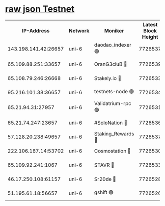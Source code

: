 [raw json Testnet](https://rpc-check.junot.stavr.tech/junot/rpc-junot-result.json)
=


<table><tr><th>IP-Address</th><th>Network</th><th>Moniker</th><th>Latest Block Height</th><th>Earliest Block Height</th><th>Catching Up</th><th>Tx Index</th><th>Voting Power</th><th>Scan Time</th></tr><tr><td>143.198.141.42:26657</td><td>uni-6</td><td>daodao_indexer 🟢</td><td>7726537</td><td>1</td><td>False</td><td>off</td><td>0</td><td>2024-02-06T02:42:52.658596727UTC</td></tr><tr><td>65.109.88.251:33657</td><td>uni-6</td><td>OranG3cluB 🔴</td><td>7726539</td><td>1138541</td><td>False</td><td>on</td><td>11</td><td>2024-02-06T02:42:57.391128960UTC</td></tr><tr><td>65.108.79.246:26668</td><td>uni-6</td><td>Stakely.io 🔴</td><td>7726533</td><td>1570872</td><td>False</td><td>on</td><td>1766821</td><td>2024-02-06T02:42:42.904686585UTC</td></tr><tr><td>95.216.101.38:36657</td><td>uni-6</td><td>testnets-node 🟢</td><td>7726534</td><td>1615130</td><td>False</td><td>on</td><td>0</td><td>2024-02-06T02:42:45.281779666UTC</td></tr><tr><td>65.21.94.31:27957</td><td>uni-6</td><td>Validatrium-rpc 🟢</td><td>7726531</td><td>2943363</td><td>False</td><td>on</td><td>0</td><td>2024-02-06T02:42:37.978125141UTC</td></tr><tr><td>65.21.74.247:23657</td><td>uni-6</td><td>#SoloNation 🔴</td><td>7726536</td><td>5208001</td><td>False</td><td>on</td><td>112</td><td>2024-02-06T02:42:51.763691505UTC</td></tr><tr><td>57.128.20.238:49657</td><td>uni-6</td><td>Staking_Rewards 🔴</td><td>7726537</td><td>6514618</td><td>False</td><td>on</td><td>1008</td><td>2024-02-06T02:42:52.925972825UTC</td></tr><tr><td>222.106.187.14:53702</td><td>uni-6</td><td>Cosmostation 🔴</td><td>7726530</td><td>7473037</td><td>False</td><td>on</td><td>109003</td><td>2024-02-06T02:42:35.619227021UTC</td></tr><tr><td>65.109.92.241:1067</td><td>uni-6</td><td>STAVR 🔴</td><td>7726533</td><td>7502372</td><td>False</td><td>on</td><td>6054</td><td>2024-02-06T02:42:42.478121869UTC</td></tr><tr><td>46.17.250.108:61157</td><td>uni-6</td><td>Sr20de 🔴</td><td>7726528</td><td>7533733</td><td>False</td><td>on</td><td>37</td><td>2024-02-06T02:42:30.132428842UTC</td></tr><tr><td>51.195.61.18:56657</td><td>uni-6</td><td>gshift 🟢</td><td>7726526</td><td>7691417</td><td>False</td><td>on</td><td>0</td><td>2024-02-06T02:42:23.464976754UTC</td></tr></table>